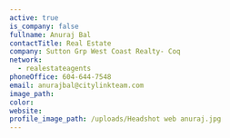 ```yaml
---
active: true
is_company: false
fullname: Anuraj Bal
contactTitle: Real Estate
company: Sutton Grp West Coast Realty- Coq
network:
  - realestateagents
phoneOffice: 604-644-7548
email: anurajbal@citylinkteam.com
image_path:
color:
website:
profile_image_path: /uploads/Headshot web anuraj.jpg
---
```

